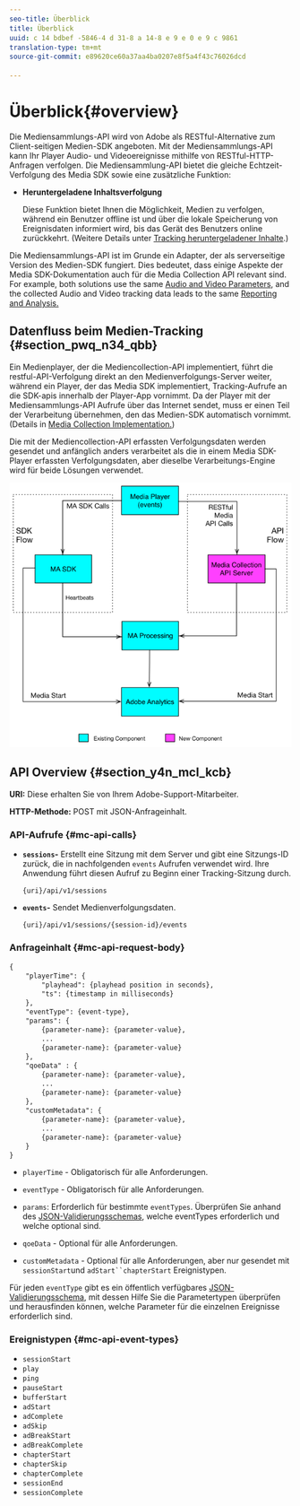 ```yaml
---
seo-title: Überblick
title: Überblick
uuid: c 14 bdbef -5846-4 d 31-8 a 14-8 e 9 e 0 e 9 c 9861
translation-type: tm+mt
source-git-commit: e89620ce60a37aa4ba0207e8f5a4f43c76026dcd

---
```



# Überblick{#overview}

Die Mediensammlungs-API wird von Adobe als RESTful-Alternative zum Client-seitigen Medien-SDK angeboten. Mit der Mediensammlungs-API kann Ihr Player Audio- und Videoereignisse mithilfe von RESTful-HTTP-Anfragen verfolgen. Die Mediensammlung-API bietet die gleiche Echtzeit-Verfolgung des Media SDK sowie eine zusätzliche Funktion:

* **Heruntergeladene Inhaltsverfolgung**

   Diese Funktion bietet Ihnen die Möglichkeit, Medien zu verfolgen, während ein Benutzer offline ist und über die lokale Speicherung von Ereignisdaten informiert wird, bis das Gerät des Benutzers online zurückkehrt. (Weitere Details unter [Tracking heruntergeladener Inhalte](track-downloaded-content.md).)

Die Mediensammlungs-API ist im Grunde ein Adapter, der als serverseitige Version des Medien-SDK fungiert. Dies bedeutet, dass einige Aspekte der Media SDK-Dokumentation auch für die Media Collection API relevant sind. For example, both solutions use the same [Audio and Video Parameters](/help/metrics-and-metadata/audio-video-parameters.md), and the collected Audio and Video tracking data leads to the same [Reporting and Analysis.](/help/media-reports/media-reports-enable.md)

## Datenfluss beim Medien-Tracking {#section_pwq_n34_qbb}

Ein Medienplayer, der die Mediencollection-API implementiert, führt die restful-API-Verfolgung direkt an den Medienverfolgungs-Server weiter, während ein Player, der das Media SDK implementiert, Tracking-Aufrufe an die SDK-apis innerhalb der Player-App vornimmt. Da der Player mit der Mediensammlungs-API Aufrufe über das Internet sendet, muss er einen Teil der Verarbeitung übernehmen, den das Medien-SDK automatisch vornimmt. (Details in [Media Collection Implementation.](mc-api-impl/mc-api-quick-start.md))

Die mit der Mediencollection-API erfassten Verfolgungsdaten werden gesendet und anfänglich anders verarbeitet als die in einem Media SDK-Player erfassten Verfolgungsdaten, aber dieselbe Verarbeitungs-Engine wird für beide Lösungen verwendet.

![](assets/col_api_overview_simple.png)

## API Overview {#section_y4n_mcl_kcb}

**URI:** Diese erhalten Sie von Ihrem Adobe-Support-Mitarbeiter.

**HTTP-Methode:** POST mit JSON-Anfrageinhalt.

### API-Aufrufe {#mc-api-calls}

* **`sessions`-** Erstellt eine Sitzung mit dem Server und gibt eine Sitzungs-ID zurück, die in nachfolgenden `events` Aufrufen verwendet wird. Ihre Anwendung führt diesen Aufruf zu Beginn einer Tracking-Sitzung durch.

   ```
   {uri}/api/v1/sessions
   ```

* **`events`-** Sendet Medienverfolgungsdaten.

   ```
   {uri}/api/v1/sessions/{session-id}/events
   ```

### Anfrageinhalt {#mc-api-request-body}

```
{ 
    "playerTime": { 
        "playhead": {playhead position in seconds}, 
        "ts": {timestamp in milliseconds} 
    }, 
    "eventType": {event-type}, 
    "params": { 
        {parameter-name}: {parameter-value}, 
        ... 
        {parameter-name}: {parameter-value} 
    }, 
    "qoeData" : { 
        {parameter-name}: {parameter-value}, 
        ... 
        {parameter-name}: {parameter-value} 
    }, 
    "customMetadata": { 
        {parameter-name}: {parameter-value}, 
        ... 
        {parameter-name}: {parameter-value} 
    } 
} 
```

* `playerTime` - Obligatorisch für alle Anforderungen.
* `eventType` - Obligatorisch für alle Anforderungen.
* `params`: Erforderlich für bestimmte `eventTypes`. Überprüfen Sie anhand des [JSON-Validierungsschemas](mc-api-ref/mc-api-json-validation.md), welche eventTypes erforderlich und welche optional sind.

* `qoeData` - Optional für alle Anforderungen.
* `customMetadata` - Optional für alle Anforderungen, aber nur gesendet mit `sessionStart`und `adStart``chapterStart` Ereignistypen.

Für jeden `eventType` gibt es ein öffentlich verfügbares [JSON-Validierungsschema](mc-api-ref/mc-api-json-validation.md), mit dessen Hilfe Sie die Parametertypen überprüfen und herausfinden können, welche Parameter für die einzelnen Ereignisse erforderlich sind.

### Ereignistypen {#mc-api-event-types}

* `sessionStart`
* `play`
* `ping`
* `pauseStart`
* `bufferStart`
* `adStart`
* `adComplete`
* `adSkip`
* `adBreakStart`
* `adBreakComplete`
* `chapterStart`
* `chapterSkip`
* `chapterComplete`
* `sessionEnd`
* `sessionComplete`


